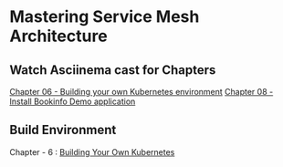 # Mastering Service Mesh Architecture

## Watch Asciinema cast for Chapters

[Chapter 06 - Building your own Kubernetes environment](asciinema/)
[Chapter 08 - Install Bookinfo Demo application](asciinema/)


## Build Environment

Chapter - 6 : [Building Your Own Kubernetes](https://github.com/servicemeshbook/byok)
